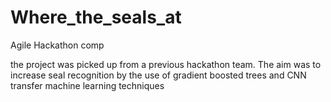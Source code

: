 # Where_the_seals_at
Agile Hackathon comp


the project was picked up from a previous hackathon team. The aim was to increase seal recognition by the use of gradient boosted trees and CNN transfer machine learning techniques
